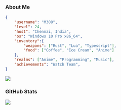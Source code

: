 ### About Me

```json
{
    "username": "M308",
    "level": 24,
    "host": "Chennai, India",
    "os": "Windows 10 Pro x86_64",
    "inventory":{
        "weapons": ["Rust", "Lua", "Typescript"],
        "food": ["Coffee", "Ice Cream", "Anime"]
    },
    "realms": ["Anime", "Programming", "Music"],
    "achievements": "Watch Team",
}
```

![](https://github.com/citizen-nsl/citizen-nsl/assets/155259170/e32f542c-da64-4bab-87c8-93d0b9dee8c7)

### GitHub Stats
![](https://github-readme-stats.vercel.app/api/top-langs/?username=citizen-nsl&theme=dracula&show_icons=true&hide_border=true&layout=compact)
